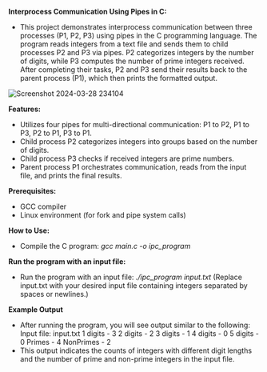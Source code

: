 
**Interprocess Communication Using Pipes in C:**
- This project demonstrates interprocess communication between three processes (P1, P2, P3) using pipes in the C programming language. The program reads integers from a text file and sends them to child processes P2 and P3 via pipes. P2 categorizes integers by the number of digits, while P3 computes the number of prime integers received. After completing their tasks, P2 and P3 send their results back to the parent process (P1), which then prints the formatted output.

![Screenshot 2024-03-28 234104](https://github.com/egmndrk/IPC-Using-Pipes-in-C/assets/161582959/6e6bcb92-cf9c-481f-b13d-0d256181a22c)

**Features:**
- Utilizes four pipes for multi-directional communication: P1 to P2, P1 to P3, P2 to P1, P3 to P1.
- Child process P2 categorizes integers into groups based on the number of digits.
- Child process P3 checks if received integers are prime numbers.
- Parent process P1 orchestrates communication, reads from the input file, and prints the final results.

**Prerequisites:**
- GCC compiler
- Linux environment (for fork and pipe system calls)

**How to Use:**
- Compile the C program: _gcc main.c -o ipc_program_

**Run the program with an input file:**
- Run the program with an input file: _./ipc_program input.txt_ (Replace input.txt with your desired input file containing integers separated by spaces or newlines.)

**Example Output**
- After running the program, you will see output similar to the following:
Input file: input.txt
1 digits - 3
2 digits - 2
3 digits - 1
4 digits - 0
5 digits - 0
Primes - 4
NonPrimes - 2
- This output indicates the counts of integers with different digit lengths and the number of prime and non-prime integers in the input file.
